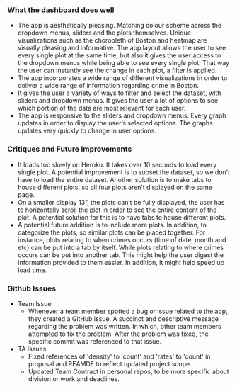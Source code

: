 ### What the dashboard does well
- The app is aesthetically pleasing. Matching colour scheme across the dropdown menus, sliders and the plots themselves. Unique visualizations such as the choropleth of Boston and heatmap are visually pleasing and informative. The app layout allows the user to see every single plot at the same time, but also it gives the user access to the dropdown menus while being able to see every single plot. That way the user can instantly see the change in each plot, a filter is applied.  
- The app incorporates a wide range of different visualizations in order to deliver a wide range of information regarding crime in Boston. 
- It gives the user a variety of ways to filter and select the dataset, with sliders and dropdown menus. It gives the user a lot of options to see which portion of the data are most relevant for each user. 
- The app is responsive to the sliders and dropdown menus. Every graph updates in order to display the user’s selected options. The graphs updates very quickly to change in user options.
  
### Critiques and Future Improvements 
- It loads too slowly on Heroku. It takes over 10 seconds to load every single plot. A potential improvement is to subset the dataset, so we don’t have to load the entire dataset. Another solution is to make tabs to house different plots, so all four plots aren’t displayed on the same page. 
- On a smaller display 13”, the plots can’t be fully displayed, the user has to horizontally scroll the plot in order to see the entire content of the plot. A potential solution for this is to have tabs to house different plots. 
- A potential future addition is to include more plots. In addition, to categorize the plots, so similar plots can be placed together. For instance, plots relating to when crimes occurs (time of date, month and etc) can be put into a tab by itself. While plots relating to where crimes occurs can be put into another tab. This might help the user digest the information provided to them easier. In addition, it might help speed up load time. 

### Github Issues
- Team Issue
  - Whenever a team member spotted a bug or issue related to the app, they created a GitHub issue. A succinct and descriptive message regarding the problem was written. In which, other team members attempted to fix the problem. After the problem was fixed, the specific commit was referenced to that issue. 
- TA Issues
  - Fixed references of 'density' to 'count' and 'rates' to 'count' in proposal and REAMDE to reflect updated project scope.
  - Updated Team Contract in personal repos, to be more specific about division or work and deadlines. 


